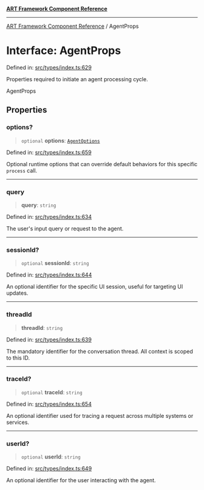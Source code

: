 [**ART Framework Component Reference**](../README.md)

***

[ART Framework Component Reference](../README.md) / AgentProps

# Interface: AgentProps

Defined in: [src/types/index.ts:629](https://github.com/hashangit/ART/blob/1e49ae91e230443ba790ac800658233963b3d60c/src/types/index.ts#L629)

Properties required to initiate an agent processing cycle.

 AgentProps

## Properties

### options?

> `optional` **options**: [`AgentOptions`](AgentOptions.md)

Defined in: [src/types/index.ts:659](https://github.com/hashangit/ART/blob/1e49ae91e230443ba790ac800658233963b3d60c/src/types/index.ts#L659)

Optional runtime options that can override default behaviors for this specific `process` call.

***

### query

> **query**: `string`

Defined in: [src/types/index.ts:634](https://github.com/hashangit/ART/blob/1e49ae91e230443ba790ac800658233963b3d60c/src/types/index.ts#L634)

The user's input query or request to the agent.

***

### sessionId?

> `optional` **sessionId**: `string`

Defined in: [src/types/index.ts:644](https://github.com/hashangit/ART/blob/1e49ae91e230443ba790ac800658233963b3d60c/src/types/index.ts#L644)

An optional identifier for the specific UI session, useful for targeting UI updates.

***

### threadId

> **threadId**: `string`

Defined in: [src/types/index.ts:639](https://github.com/hashangit/ART/blob/1e49ae91e230443ba790ac800658233963b3d60c/src/types/index.ts#L639)

The mandatory identifier for the conversation thread. All context is scoped to this ID.

***

### traceId?

> `optional` **traceId**: `string`

Defined in: [src/types/index.ts:654](https://github.com/hashangit/ART/blob/1e49ae91e230443ba790ac800658233963b3d60c/src/types/index.ts#L654)

An optional identifier used for tracing a request across multiple systems or services.

***

### userId?

> `optional` **userId**: `string`

Defined in: [src/types/index.ts:649](https://github.com/hashangit/ART/blob/1e49ae91e230443ba790ac800658233963b3d60c/src/types/index.ts#L649)

An optional identifier for the user interacting with the agent.

